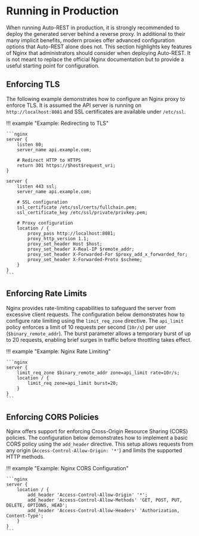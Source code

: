 # Running in Production

When running Auto-REST in production, it is strongly recommended to deploy the generated server behind a reverse proxy.
In additional to their many implicit benefits, modern proxies offer advanced configuration options that Auto-REST alone does not.
This section highlights key features of Nginx that administrators should consider when deploying Auto-REST.
It is not meant to replace the official Nginx documentation but to provide a useful starting point for configuration.

## Enforcing TLS

The following example demonstrates how to configure an Nginx proxy to enforce TLS.
It is assumed the API server is running on `http://localhost:8081` and SSL certificates are available under `/etc/ssl`.

!!! example "Example: Redirecting to TLS"

    ```nginx
    server {
        listen 80;
        server_name api.example.com;
    
        # Redirect HTTP to HTTPS
        return 301 https://$host$request_uri;
    }
    
    server {
        listen 443 ssl;
        server_name api.example.com;
    
        # SSL configuration
        ssl_certificate /etc/ssl/certs/fullchain.pem;
        ssl_certificate_key /etc/ssl/private/privkey.pem;
    
        # Proxy configuration
        location / {
            proxy_pass http://localhost:8081;
            proxy_http_version 1.1;
            proxy_set_header Host $host;
            proxy_set_header X-Real-IP $remote_addr;
            proxy_set_header X-Forwarded-For $proxy_add_x_forwarded_for;
            proxy_set_header X-Forwarded-Proto $scheme;
        }
    }
    ```

## Enforcing Rate Limits

Nginx provides rate-limiting capabilities to safeguard the server from excessive client requests.
The configuration below demonstrates how to configure rate limiting using the `limit_req_zone` directive.
The `api_limit` policy enforces a limit of 10 requests per second (`10r/s`) per user (`$binary_remote_addr`).
The burst parameter allows a temporary burst of up to 20 requests, enabling brief surges in traffic before throttling
takes effect.

!!! example "Example: Nginx Rate Limiting"

    ```nginx
    server {
        limit_req_zone $binary_remote_addr zone=api_limit rate=10r/s;
        location / {
            limit_req zone=api_limit burst=20;
        }
    }
    ```

## Enforcing CORS Policies

Nginx offers support for enforcing Cross-Origin Resource Sharing (CORS) policies.
The configuration below demonstrates how to implement a basic CORS policy using the `add_header` directive.
This setup allows requests from any origin (`Access-Control-Allow-Origin: '*'`) and limits the supported HTTP methods.

!!! example "Example: Nginx CORS Configuration"

    ```nginx
    server {
        location / {
            add_header 'Access-Control-Allow-Origin' '*';
            add_header 'Access-Control-Allow-Methods' 'GET, POST, PUT, DELETE, OPTIONS, HEAD';
            add_header 'Access-Control-Allow-Headers' 'Authorization, Content-Type';
        }
    }
    ```